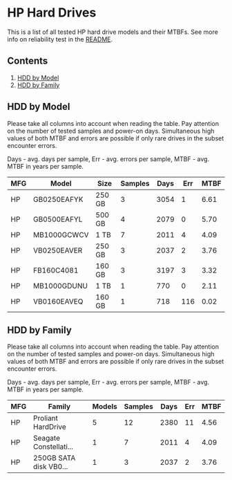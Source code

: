 HP Hard Drives
==============

This is a list of all tested HP hard drive models and their MTBFs. See more
info on reliability test in the [README](https://github.com/bsdhw/SMART).

Contents
--------

1. [ HDD by Model  ](#hdd-by-model)
2. [ HDD by Family ](#hdd-by-family)

HDD by Model
------------

Please take all columns into account when reading the table. Pay attention on the
number of tested samples and power-on days. Simultaneous high values of both MTBF
and errors are possible if only rare drives in the subset encounter errors.

Days - avg. days per sample,
Err  - avg. errors per sample,
MTBF - avg. MTBF in years per sample.

| MFG       | Model              | Size   | Samples | Days  | Err   | MTBF |
|-----------|--------------------|--------|---------|-------|-------|------|
| HP        | GB0250EAFYK        | 250 GB | 3       | 3054  | 1     | 6.61   |
| HP        | GB0500EAFYL        | 500 GB | 4       | 2079  | 0     | 5.70   |
| HP        | MB1000GCWCV        | 1 TB   | 7       | 2011  | 4     | 4.09   |
| HP        | VB0250EAVER        | 250 GB | 3       | 2037  | 2     | 3.76   |
| HP        | FB160C4081         | 160 GB | 3       | 3197  | 3     | 3.32   |
| HP        | MB1000GDUNU        | 1 TB   | 1       | 770   | 0     | 2.11   |
| HP        | VB0160EAVEQ        | 160 GB | 1       | 718   | 116   | 0.02   |

HDD by Family
-------------

Please take all columns into account when reading the table. Pay attention on the
number of tested samples and power-on days. Simultaneous high values of both MTBF
and errors are possible if only rare drives in the subset encounter errors.

Days - avg. days per sample,
Err  - avg. errors per sample,
MTBF - avg. MTBF in years per sample.

| MFG       | Family                 | Models | Samples | Days  | Err   | MTBF |
|-----------|------------------------|--------|---------|-------|-------|------|
| HP        | Proliant HardDrive     | 5      | 12      | 2380  | 11    | 4.56   |
| HP        | Seagate Constellati... | 1      | 7       | 2011  | 4     | 4.09   |
| HP        | 250GB SATA disk VB0... | 1      | 3       | 2037  | 2     | 3.76   |
